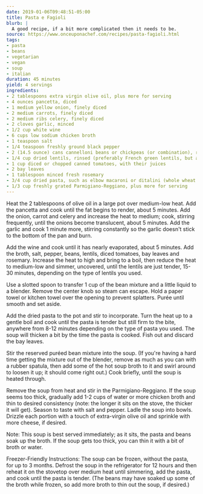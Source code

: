 ```yaml
---
date: 2019-01-06T09:48:51-05:00
title: Pasta e Fagioli
blurb: |
  A good recipe, if a bit more complicated then it needs to be.
source: https://www.onceuponachef.com/recipes/pasta-fagioli.html
tags:
- pasta
- beans
- vegetarian
- vegan
- soup
- italian
duration: 45 minutes
yield: 4 servings
ingredients:
- 2 tablespoons extra virgin olive oil, plus more for serving
- 4 ounces pancetta, diced
- 1 medium yellow onion, finely diced
- 2 medium carrots, finely diced
- 2 medium ribs celery, finely diced
- 2 cloves garlic, minced
- 1/2 cup white wine
- 6 cups low sodium chicken broth
- 1 teaspoon salt
- 1/4 teaspoon freshly ground black pepper
- 2 (14.5 ounce) cans cannelloni beans or chickpeas (or combination), rinsed and drained
- 1/4 cup dried lentils, rinsed (preferably French green lentils, but any green or brown lentils are fine)
- 1 cup diced or chopped canned tomatoes, with their juices
- 2 bay leaves
- 1 tablespoon minced fresh rosemary
- 3/4 cup dried pasta, such as elbow macaroni or ditalini (whole wheat is fine)
- 1/3 cup freshly grated Parmigiano-Reggiano, plus more for serving
---
```


Heat the 2 tablespoons of olive oil in a large pot over medium-low heat. Add
the pancetta and cook until the fat begins to render, about 5 minutes. Add
the onion, carrot and celery and increase the heat to medium; cook, stirring
frequently, until the onions become translucent, about 5 minutes. Add the
garlic and cook 1 minute more, stirring constantly so the garlic doesn't
stick to the bottom of the pan and burn.

Add the wine and cook until it has nearly evaporated, about 5 minutes. Add
the broth, salt, pepper, beans, lentils, diced tomatoes, bay leaves and
rosemary. Increase the heat to high and bring to a boil, then reduce the
heat to medium-low and simmer, uncovered, until the lentils are just tender,
15-30 minutes, depending on the type of lentils you used.

Use a slotted spoon to transfer 1 cup of the bean mixture and a little
liquid to a blender. Remove the center knob so steam can escape. Hold a
paper towel or kitchen towel over the opening to prevent splatters. Purée
until smooth and set aside.

Add the dried pasta to the pot and stir to incorporate. Turn the heat up to
a gentle boil and cook until the pasta is tender but still firm to the bite,
anywhere from 8-12 minutes depending on the type of pasta you used. The soup
will thicken a bit by the time the pasta is cooked. Fish out and discard the
bay leaves.

Stir the reserved puréed bean mixture into the soup. (If you're having a
hard time getting the mixture out of the blender, remove as much as you can
with a rubber spatula, then add some of the hot soup broth to it and swirl
around to loosen it up; it should come right out.) Cook briefly, until the
soup is heated through.

Remove the soup from heat and stir in the Parmigiano-Reggiano. If the soup
seems too thick, gradually add 1-2 cups of water or more chicken broth and
thin to desired consistency (note: the longer it sits on the stove, the
thicker it will get). Season to taste with salt and pepper. Ladle the soup
into bowls. Drizzle each portion with a touch of extra-virgin olive oil and
sprinkle with more cheese, if desired.

Note: This soup is best served immediately; as it sits, the pasta and beans
soak up the broth. If the soup gets too thick, you can thin it with a bit of
broth or water.

Freezer-Friendly Instructions: The soup can be frozen, without the pasta,
for up to 3 months. Defrost the soup in the refrigerator for 12 hours and
then reheat it on the stovetop over medium heat until simmering, add the
pasta, and cook until the pasta is tender. (The beans may have soaked up
some of the broth while frozen, so add more broth to thin out the soup, if
desired.)

